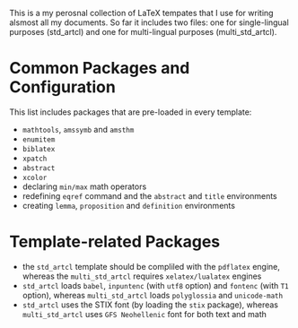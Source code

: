 This is a my perosnal collection of LaTeX tempates that I use for writing alsmost all my documents. So far it includes two files: one for single-lingual purposes (std_artcl) and one for multi-lingual purposes (multi_std_artcl).

Common Packages and Configuration
====================================

This list includes packages that are pre-loaded in every template:

* `mathtools`, `amssymb` and `amsthm`
* `enumitem` 
* `biblatex`
* `xpatch`
* `abstract`
* `xcolor`
* declaring `min/max` math operators
* redefining `eqref` command and the `abstract` and `title` environments
* creating `lemma`, `proposition` and `definition` environments

Template-related Packages
===========================

* the `std_artcl` template should be compliled with the `pdflatex` engine, whereas the `multi_std_artcl` requires `xelatex/lualatex` engines
* `std_artcl` loads `babel`, `inpuntenc` (with `utf8` option) and `fontenc` (with `T1` option), whereas `multi_std_artcl` loads `polyglossia` and `unicode-math`
* `std_artcl`  uses the STIX font (by loading the `stix` package), whereas `multi_std_artcl` uses `GFS Neohellenic` font for both text and math
